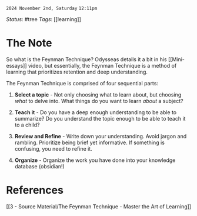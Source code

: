 `2024 November 2nd, Saturday`
`12:11pm`

*Status*:  #tree
*Tags*:  [[learning]]

# The Note

So what is the Feynman Technique? Odysseas details it a bit in his [[Mini-essays]] video, but essentially, the Feynman Technique is a method of learning that prioritizes retention and deep understanding.

The Feynman Technique is comprised of four sequential parts:

1. **Select a topic** - Not only choosing what to learn about, but choosing *what* to delve into. What things do you want to learn *about* a subject?

2. **Teach it** - Do you have a deep enough understanding to be able to summarize? Do you understand the topic enough to be able to teach it to a child?

3. **Review and Refine** - Write down your understanding. Avoid jargon and rambling. Prioritize being brief yet informative. If something is confusing, you need to refine it.

4. **Organize** - Organize the work you have done into your knowledge database (obsidian!)


# References

[[3 - Source Material/The Feynman Technique - Master the Art of Learning]]
